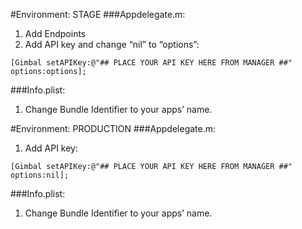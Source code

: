 #Environment: STAGE
###Appdelegate.m:
1.	Add Endpoints
2.	Add API key and change “nil” to “options”:
```
[Gimbal setAPIKey:@"## PLACE YOUR API KEY HERE FROM MANAGER ##" options:options];
````

###Info.plist:
1.	Change Bundle Identifier to your apps’ name.

#Environment: PRODUCTION
###Appdelegate.m:
1.	Add API key:
```
[Gimbal setAPIKey:@"## PLACE YOUR API KEY HERE FROM MANAGER ##" options:nil];
```
###Info.plist:
1.	Change Bundle Identifier to your apps’ name.

